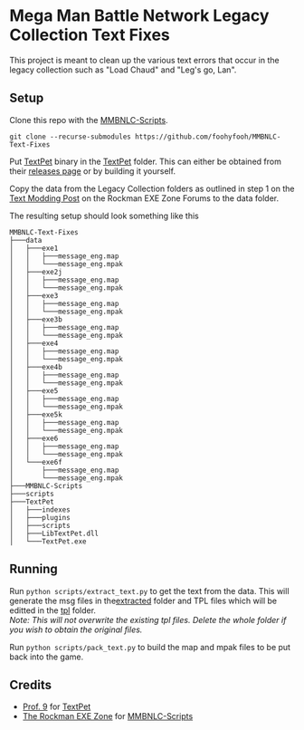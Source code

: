 # Mega Man Battle Network Legacy Collection Text Fixes
This project is meant to clean up the various text errors that occur in the legacy collection such as "Load Chaud" and "Leg's go, Lan".

## Setup
Clone this repo with the [MMBNLC-Scripts](https://github.com/RockmanEXEZone/MMBNLC-Scripts).
```
git clone --recurse-submodules https://github.com/foohyfooh/MMBNLC-Text-Fixes
```

Put [TextPet](https://github.com/Prof9/TextPet) binary in the [TextPet](TextPet) folder. This can either be obtained from their [releases page](https://github.com/Prof9/TextPet/releases) or by building it yourself.

Copy the data from the Legacy Collection folders as outlined in step 1 on the
[Text Modding Post](https://forums.therockmanexezone.com/mmbnlc-text-modding-in-mega-man-battle-network-leg-t16725.html) on the Rockman EXE Zone Forums to the data folder.

The resulting setup should look something like this
```
MMBNLC-Text-Fixes
├───data
│   ├───exe1
│   │   ├───message_eng.map
│   │   └───message_eng.mpak
│   ├───exe2j
│   │   ├───message_eng.map
│   │   └───message_eng.mpak
│   ├───exe3
│   │   ├───message_eng.map
│   │   └───message_eng.mpak
│   ├───exe3b
│   │   ├───message_eng.map
│   │   └───message_eng.mpak
│   ├───exe4
│   │   ├───message_eng.map
│   │   └───message_eng.mpak
│   ├───exe4b
│   │   ├───message_eng.map
│   │   └───message_eng.mpak
│   ├───exe5
│   │   ├───message_eng.map
│   │   └───message_eng.mpak
│   ├───exe5k
│   │   ├───message_eng.map
│   │   └───message_eng.mpak
│   ├───exe6
│   │   ├───message_eng.map
│   │   └───message_eng.mpak
│   └───exe6f
│       ├───message_eng.map
│       └───message_eng.mpak
├───MMBNLC-Scripts
├───scripts
├───TextPet
│   ├───indexes
│   ├───plugins
│   ├───scripts
│   ├───LibTextPet.dll
│   └───TextPet.exe
```

## Running
Run `python scripts/extract_text.py` to get the text from the data. This will generate the msg files in the[extracted](extracted) folder and TPL files which will be editted in the [tpl](tpl) folder. <br>
*Note: This will not overwrite the existing tpl files. Delete the whole folder if you wish to obtain the original files.*

Run `python scripts/pack_text.py` to build the map and mpak files to be put back into the game.

## Credits
- [Prof. 9](https://github.com/Prof9) for [TextPet](https://github.com/Prof9/TextPet)
- [The Rockman EXE Zone](https://github.com/RockmanEXEZone) for [MMBNLC-Scripts](https://github.com/RockmanEXEZone/MMBNLC-Scripts)
